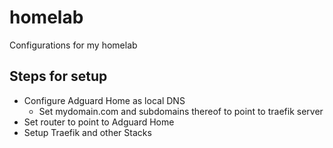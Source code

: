 # homelab
Configurations for my homelab


## Steps for setup

- Configure Adguard Home as local DNS
  - Set mydomain.com and subdomains thereof to point to traefik server
- Set router to point to Adguard Home
- Setup Traefik and other Stacks


